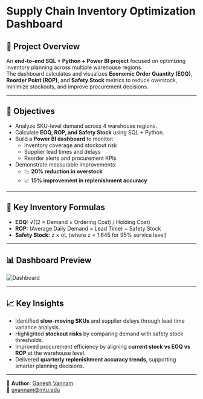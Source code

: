 # Supply Chain Inventory Optimization Dashboard

## 📌 Project Overview
An **end-to-end SQL + Python + Power BI project** focused on optimizing inventory planning across multiple warehouse regions.  
The dashboard calculates and visualizes **Economic Order Quantity (EOQ)**, **Reorder Point (ROP)**, and **Safety Stock** metrics to reduce overstock, minimize stockouts, and improve procurement decisions.

---

## 🎯 Objectives
- Analyze SKU-level demand across 4 warehouse regions.  
- Calculate **EOQ, ROP, and Safety Stock** using SQL + Python.  
- Build a **Power BI dashboard** to monitor:  
  - Inventory coverage and stockout risk  
  - Supplier lead times and delays  
  - Reorder alerts and procurement KPIs  
- Demonstrate measurable improvements:  
  - 📉 **20% reduction in overstock**  
  - 📈 **15% improvement in replenishment accuracy**

---

## 🧮 Key Inventory Formulas
- **EOQ:** √((2 × Demand × Ordering Cost) / Holding Cost)  
- **ROP:** (Average Daily Demand × Lead Time) + Safety Stock  
- **Safety Stock:** z × σL (where z = 1.645 for 95% service level)

---

## 📊 Dashboard Preview
![Dashboard](images/Supply_Chain_Dashboard_FriendStyle.png)

---
## 📈 Key Insights
- Identified **slow-moving SKUs** and supplier delays through lead time variance analysis.  
- Highlighted **stockout risks** by comparing demand with safety stock thresholds.  
- Improved procurement efficiency by aligning **current stock vs EOQ vs ROP** at the warehouse level.  
- Delivered **quarterly replenishment accuracy trends**, supporting smarter planning decisions.  

---

👤 **Author:** [Ganesh Vannam](https://www.linkedin.com/in/ganesh-vannam-8681642a8)  
📧 gvannam@mtu.edu
